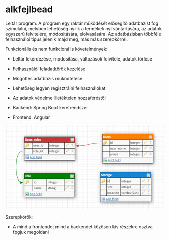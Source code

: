 # alkfejlbead

Leltár program:
  A program egy raktár müködését elősegítő adatbázist fog szimulálni, melyben lehetőség nyílik a termékek nyilvántartására, az adatok egyszerű felvitelére, módositására, elolvasására. Az adatbázisban többféle felhasználói típus jelenik majd meg, más más szerepkörrel.

Funkcionális és nem funkcionális követelmények:
  - Leltár lekérdezése, módosítása, változások felvitele, adatok törlése
  - Felhasználói feladatkörök kezelése
  - Mögöttes adatbázis müködtetése
  - Lehetőség legyen regisztrálni felhasználókat
  - Az adatok védelme illetéktelen hozzáféréstől
 
  - Backend: Spring Boot keretrendszer 
  - Frontend: Angular
  
![alt text](https://github.com/vukornel/alkfejlbead/blob/master/src/main/resources/kep1.png)

Szerepkörök:
  - A mind a frontendet mind a backendet közösen kis részekre osztva fpgjuk megoldani
